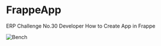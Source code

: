 # FrappeApp
ERP Challenge No.30 Developer‏
How to Create App in Frappe

![Bench](https://user-images.githubusercontent.com/49818381/161827103-e0cfb109-32a7-4303-8378-5113fca0c366.png)
